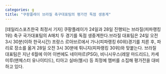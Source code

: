 ```yaml
---
categories: g
title: "쿠팡플레이 브라질 축구대표팀의 평가전 독점 생중계"
---
```

[데일리스포츠한국 최정서 기자] 쿠팡플레이가 24일과 28일 진행되는 브라질(피파랭킹 1위) 축구 국가대표팀의 A매치 두 경기를 독점 생중계한다.브라질 대표팀은 24일 오전 3시 30분(이하 한국시간) 프랑스 르아브르에서 가나(피파랭킹 60위)경기를 치른 후, 파리로 장소를 옮겨 28일 오전 3시 30분에 튀니지(피파랭킹 30위)와 맞붙는다. 브라질 대표팀은 지난 6월에 이어 이번에도 네이마르(PSG), 비니시우스(레알 마드리드), 카세미루(맨체스터 유나이티드), 티아고 실바(첼시) 등 최정예 멤버를 소집해 평가전을 대비하고 있다.